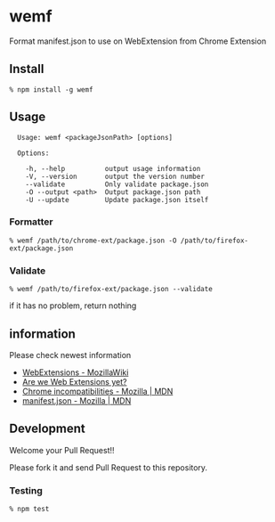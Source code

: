 # wemf
Format manifest.json to use on WebExtension from Chrome Extension

## Install

`% npm install -g wemf`

## Usage

```
  Usage: wemf <packageJsonPath> [options]

  Options:

    -h, --help          output usage information
    -V, --version       output the version number
    --validate          Only validate package.json
    -O --output <path>  Output package.json path
    -U --update         Update package.json itself
```

### Formatter

`% wemf /path/to/chrome-ext/package.json -O /path/to/firefox-ext/package.json`

### Validate

`% wemf /path/to/firefox-ext/package.json --validate`

if it has no problem, return nothing

## information

Please check newest information

- [WebExtensions - MozillaWiki](https://wiki.mozilla.org/WebExtensions)
- [Are we Web Extensions yet?](http://www.arewewebextensionsyet.com/)
- [Chrome incompatibilities - Mozilla | MDN](https://developer.mozilla.org/en-US/Add-ons/WebExtensions/Chrome_incompatibilities)
- [manifest.json - Mozilla | MDN](https://developer.mozilla.org/en-US/Add-ons/WebExtensions/manifest.json)

## Development

Welcome your Pull Request!!

Please fork it and send Pull Request to this repository.

### Testing

`% npm test`
